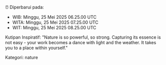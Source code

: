 ⏰ Diperbarui pada:
- WIB: Minggu, 25 Mei 2025 06.25.00 UTC
- WITA: Minggu, 25 Mei 2025 07.25.00 UTC
- WIT: Minggu, 25 Mei 2025 08.25.00 UTC

Kutipan Inspiratif:
"Nature is so powerful, so strong. Capturing its essence is not easy - your work becomes a dance with light and the weather. It takes you to a place within yourself."


Kategori: nature

